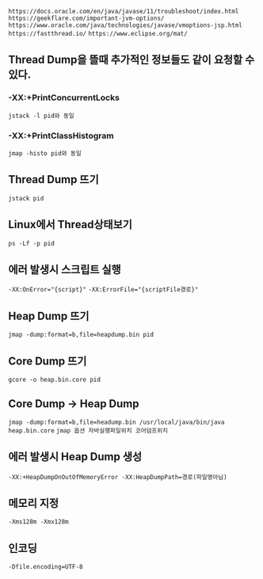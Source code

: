 
`https://docs.oracle.com/en/java/javase/11/troubleshoot/index.html`
`https://geekflare.com/important-jvm-options/`
`https://www.oracle.com/java/technologies/javase/vmoptions-jsp.html`
`https://fastthread.io/`
`https://www.eclipse.org/mat/`

## Thread Dump을 뜰때 추가적인 정보들도 같이 요청할 수 있다.
### -XX:+PrintConcurrentLocks 
`jstack -l pid와 동일`
### -XX:+PrintClassHistogram
`jmap -histo pid와 동일`

## Thread Dump 뜨기
`jstack pid`

## Linux에서 Thread상태보기
`ps -Lf -p pid`

## 에러 발생시 스크립트 실행
`-XX:OnError="{script}"`
`-XX:ErrorFile="{scriptFile경로}"`

## Heap Dump 뜨기
`jmap -dump:format=b,file=heapdump.bin pid`

## Core Dump 뜨기
`gcore -o heap.bin.core pid`

## Core Dump -> Heap Dump
`jmap -dump:format=b,file=headump.bin /usr/local/java/bin/java heap.bin.core`
`jmap 옵션 자바실행파일위치 코어덤프위치`

## 에러 발생시 Heap Dump 생성
`-XX:+HeapDumpOnOutOfMemoryError -XX:HeapDumpPath=경로(파일명아님)`

## 메모리 지정
`-Xms128m -Xmx128m`

## 인코딩
`-Dfile.encoding=UTF-8`
